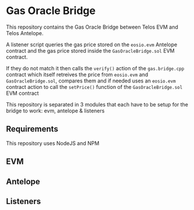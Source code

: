 # Gas Oracle Bridge

This repository contains the Gas Oracle Bridge between Telos EVM and Telos Antelope. 

A listener script queries the gas price stored on the `eosio.evm` Antelope contract and the gas price stored inside the `GasOracleBridge.sol` EVM contract. 

If they do not match it then calls the `verify()` action of the `gas.bridge.cpp` contract which itself retreives the price from `eosio.evm` and `GasOracleBridge.sol`, compares them and if needed uses an `eosio.evm` contract action to call the `setPrice()` function of the `GasOracleBridge.sol` EVM contract

This repository is separated in 3 modules that each have to be setup for the bridge to work: evm, antelope & listeners

## Requirements

This repository uses NodeJS and NPM

## EVM

## Antelope

## Listeners
